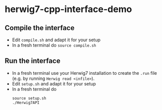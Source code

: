 # herwig7-cpp-interface-demo

## Compile the interface

- Edit `compile.sh` and adapt it for your setup
- In a fresh terminal do `source compile.sh`

## Run the interface

- In a fresh terminal use your Herwig7 installation to create the `.run` file (e.g. by running `Herwig read <infile>`).
- Edit `setup.sh` and adapt it for your setup
- In a fresh terminal do
  ```
  source setup.sh
  ./Herwig7API
  ```
